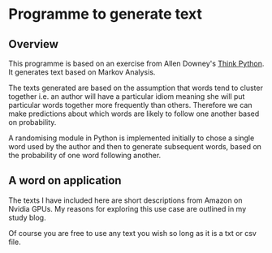 # Programme to generate text

## Overview

This programme is based on an exercise from Allen Downey's [Think Python](https://greenteapress.com/wp/think-python/). It generates text based on Markov Analysis.

The texts generated are based on the assumption that words tend to cluster together i.e. an author will have a particular idiom meaning she will put particular words together more frequently than others. Therefore we can make predictions about which words are likely to follow one another based on probability.

A randomising module in Python is implemented initially to chose a single word used by the author and then to generate subsequent words, based on the probability of one word following another.

## A word on application

The texts I have included here are short descriptions from Amazon on Nvidia GPUs. My reasons for exploring this use case are outlined in my study blog.

Of course you are free to use any text you wish so long as it is a txt or csv file.
